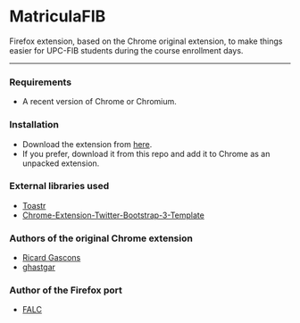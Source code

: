 MatriculaFIB
============
Firefox extension, based on the Chrome original extension,  to make things easier for UPC-FIB students during the course enrollment days.

----
### Requirements
 + A recent version of Chrome or Chromium.

### Installation
 + Download the extension from [here](https://goo.gl/6DDhBC).
 + If you prefer, download it from this repo and add it to Chrome as an unpacked extension.

### External libraries used
 + [Toastr](https://github.com/CodeSeven/toastr)
 + [Chrome-Extension-Twitter-Bootstrap-3-Template](https://github.com/Ehesp/Chrome-Extension-Twitter-Bootstrap-3-Template)

### Authors of the original Chrome extension
 + [Ricard Gascons](https://github.com/mindula/)
 + [ghastgar](https://github.com/ghastgar)

### Author of the Firefox port
 + [FALC](https://github.com/arkaik)
